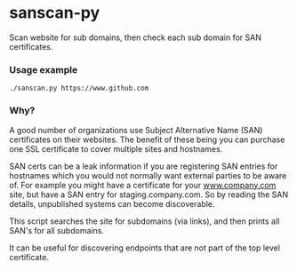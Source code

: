 # sanscan-py
Scan website for sub domains, then check each sub domain for SAN certificates.  


### Usage example  
`./sanscan.py https://www.github.com`  


### Why?  

A good number of organizations use Subject Alternative Name (SAN) certificates on their websites. The benefit of these being you can purchase one SSL certificate to cover multiple sites and hostnames.  

SAN certs can be a leak information if you are registering SAN entries for hostnames which you would not normally want external parties to be aware of. For example you might have a certificate for your www.company.com site, but have a SAN entry for staging.company.com. So by reading the SAN details, unpublished systems can become discoverable.  

This script searches the site for subdomains (via links), and then prints all SAN's for all subdomains.  

It can be useful for discovering endpoints that are not part of the top level certificate.  
